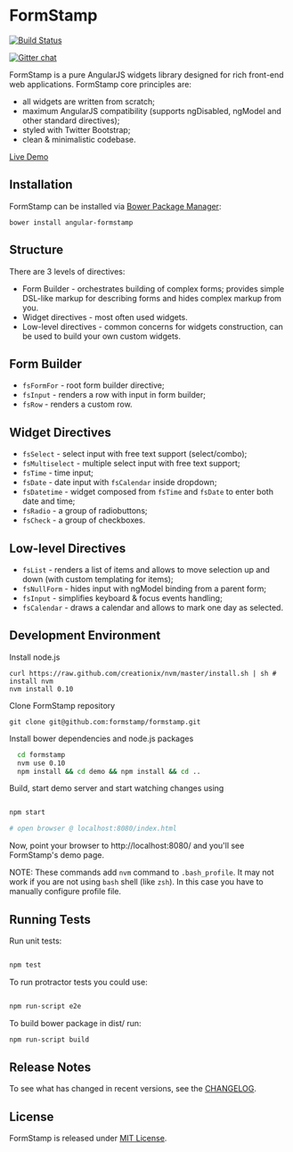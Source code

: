 FormStamp
====

[![Build Status](https://travis-ci.org/formstamp/formstamp.png?branch=master)](https://travis-ci.org/formstamp/formstamp)

[![Gitter chat](https://badges.gitter.im/formstamp/formstamp.png)](https://gitter.im/formstamp/formstamp)


FormStamp is a pure AngularJS widgets library designed for rich
front-end web applications. FormStamp core principles are:

* all widgets are written from scratch;
* maximum AngularJS compatibility (supports ngDisabled, ngModel and
  other standard directives);
* styled with Twitter Bootstrap;
* clean & minimalistic codebase.

[Live Demo](http://formstamp.github.io/)

Installation
------------

FormStamp can be installed via [Bower Package Manager](http://bower.io/):

    bower install angular-formstamp

Structure
------------

There are 3 levels of directives:

* Form Builder - orchestrates building of complex forms; provides
  simple DSL-like markup for describing forms and hides complex markup
  from you.
* Widget directives - most often used widgets.
* Low-level directives - common concerns for widgets construction, can
  be used to build your own custom widgets.

Form Builder
-----------

* `fsFormFor` - root form builder directive;
* `fsInput` - renders a row with input in form builder;
* `fsRow` - renders a custom row.

Widget Directives
---------

* `fsSelect` - select input with free text support (select/combo);
* `fsMultiselect` - multiple select input with free text support;
* `fsTime` - time input;
* `fsDate` - date input with `fsCalendar` inside dropdown;
* `fsDatetime` - widget composed from `fsTime` and `fsDate` to enter
  both date and time;
* `fsRadio` - a group of radiobuttons;
* `fsCheck` - a group of checkboxes.

Low-level Directives
---------

* `fsList` - renders a list of items and allows to move selection up and
  down (with custom templating for items);
* `fsNullForm` - hides input with ngModel binding from a parent form;
* `fsInput` - simplifies keyboard & focus events handling;
* `fsCalendar` - draws a calendar and allows to mark one day as selected.


Development Environment
-----------

Install node.js

    curl https://raw.github.com/creationix/nvm/master/install.sh | sh # install nvm
    nvm install 0.10

Clone FormStamp repository

    git clone git@github.com:formstamp/formstamp.git

Install bower dependencies and node.js packages

```sh
  cd formstamp
  nvm use 0.10
  npm install && cd demo && npm install && cd ..
```

Build, start demo server and start watching changes using

```sh

npm start

# open browser @ localhost:8080/index.html

```

Now, point your browser to http://localhost:8080/ and you'll see
FormStamp's demo page.

NOTE: These commands add `nvm` command to `.bash_profile`. It may not
work if you are not using `bash` shell (like `zsh`). In this case you
have to manually configure profile file.

Running Tests
-------

Run unit tests:

```sh

npm test

```

To run protractor tests you could use:

```sh

npm run-script e2e

```

To build bower package in dist/ run:

```sh
npm run-script build
```

Release Notes
-------------

To see what has changed in recent versions, see the [CHANGELOG](https://github.com/formstamp/formstamp/blob/master/CHANGELOG.md).

License
-------

FormStamp is released under
[MIT License](https://raw.github.com/formstamp/formstamp/master/MIT-LICENSE).
